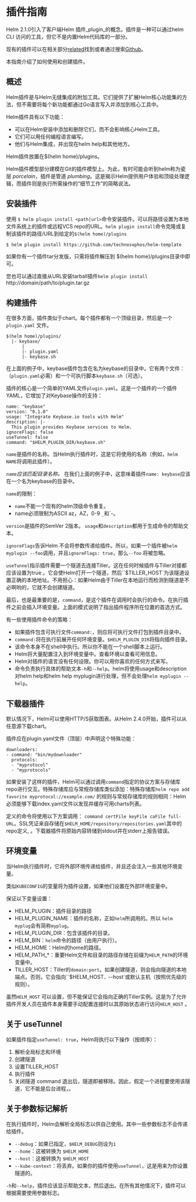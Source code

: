 # 插件指南

Helm 2.1.0引入了客户端Helm 插件_plugin_的概念。插件是一种可以通过helm CLI 访问的工具，但它不是内置Helm代码库的一部分。

现有的插件可以在相关部分[related](related.md#helm-plugins)找到或者通过搜索[Github](https://github.com/search?q=topic%3Ahelm-plugin&type=Repositories)。

本指南介绍了如何使用和创建插件。

## 概述

Helm插件是与Helm无缝集成的附加工具。它们提供了扩展Helm核心功能集的方法，但不需要将每个新功能都通过Go语言写入并添加到核心工具中。

Helm插件具有以下功能：

- 可以在Helm安装中添加和删除它们，而不会影响核心Helm工具。
- 它们可以用任何编程语言编写。
- 他们与Helm集成，并出现在helm help和其他地方。

Helm插件放置在$(helm home)/plugins。

Helm插件模型部分建模在​​Git的插件模型上。为此，有时可能会听到helm称为瓷层 _porcelain_，插件是管道 _plumbing_。这是揭示Helm提供用户体验和顶级处理逻辑，而插件则是执行所需操作的“细节工作”的简略说法。

## 安装插件

使用 `$ helm plugin install <path|url>`命令安装插件。可以将路径设置为本地文件系统上的插件或远程VCS repo的URL。`helm plugin install`命令克隆或复制该插件的路径/URL到给定的`$(helm home)/plugins`

```bash
$ helm plugin install https://github.com/technosophos/helm-template
```

如果你有一个插件tar分发版，只需将插件解压到 $(helm home)/plugins目录中即可。

您也可以通过直接从URL安装tarball插件`helm plugin install` http://domain/path/to/plugin.tar.gz

## 构建插件

在很多方面，插件类似于chart。每个插件都有一个顶级目录，然后是一个`plugin.yaml` 文件。

```
$(helm home)/plugins/
  |- keybase/
      |
      |- plugin.yaml
      |- keybase.sh

```

在上面的例子中，keybase插件包含在名为keybase的目录中。它有两个文件：（`plugin.yaml`必需）和一个可执行脚本`keybase.sh`（可选）。

插件的核心是一个简单的YAML文件`plugin.yaml`。这是一个插件的一个插件YAML，它增加了对Keybase操作的支持：

```
name: "keybase"
version: "0.1.0"
usage: "Integrate Keybase.io tools with Helm"
description: |-
  This plugin provides Keybase services to Helm.
ignoreFlags: false
useTunnel: false
command: "$HELM_PLUGIN_DIR/keybase.sh"
```

`name`是插件的名称。当Helm执行插件时，这是它将使用的名称（例如，`helm NAME`将调用此插件）。

_`name`应该匹配目录名称。_ 在我们上面的例子中，这意味着插件`name: keybase`应该在一个名为keybase的目录中。

`name`的限制：

- `name`不能一个现有的helm顶级命令重复。
- name必须限制为ASCII az，AZ，0-9 `_`和`-。

`version`是插件的SemVer 2版本。 `usage`和`description`都用于生成命令的帮助文本。

`ignoreFlags`告诉H​​elm 不会将参数传递给插件。所以，如果一个插件被`helm myplugin --foo`调用，并且`ignoreFlags: true`，那么`--foo` 将被忽略。

`useTunnel`指示插件需要一个隧道去连接Tiller。这在任何时候插件与Tiller对接都应该设置为true 。它会使Helm打开一个隧道，然后``$TILLER_HOST`为该隧道设置正确的本地地址。不用担心：如果Helm由于Tiller在本地运行而检测到隧道是不必啊哟的，它就不会创建隧道。

最后，也是最重要的是，`command`，是这个插件在调用时会执行的命令。在执行插件之前会插入环境变量。上面的模式说明了指出插件程序所在位置的首选方式。

有一些使用插件命令的策略：

- 如果插件包含可执行文件`command:`，则应将可执行文件打包到插件目录中。
- `command:`将在执行前展开任何环境变量。`$HELM_PLUGIN_DIR`将指向插件目录。
- 该命令本身不在shell中执行。所以你不能在一个shell脚本上运行。
- Helm将大量配置注入到环境变量中。查看环境以查看可用信息。
- Helm对插件的语言没有任何设限。你可以用你喜欢的任何方式来写。
- 命令负责执行具体的帮助文本`-h`和`--help`。helm将使用usage和description对helm help和helm help myplugin进行处理，但不会处理`helm myplugin --help`。

## 下载器插件

默认情况下，Helm可以使用HTTP/S获取图表。从Helm 2.4.0开始，插件可以从任意源下载chart。

插件应在plugin.yaml文件（顶层）中声明这个特殊功能：

```
downloaders:
- command: "bin/mydownloader"
  protocols:
  - "myprotocol"
  - "myprotocols"
```

如果安装了这样的插件，Helm可以通过调用`command`指定的协议方案与存储库repo进行交互。特殊存储库应与常规存储库类似添加：特殊存储库`helm repo add favorite myprotocol://example.com/` 的规则与常规存储库的规则相同：Helm必须能够下载index.yaml文件以发现并缓存可用charts列表。

定义的命令将使用以下方案调用： `command certFile keyFile caFile full-URL`。SSL凭证来自存储在`$HELM_HOME/repository/repositories.yaml`其中的repo定义, 。下载器插件将原始内容转储到stdout并在stderr上报告错误。

## 环境变量

当Helm执行插件时，它将外部环境传递给插件，并且还会注入一些其他环境变量。

类似`KUBECONFIG`的变量将为插件设置，如果他们设置在外部环境变量中。

保证以下变量设置：

- HELM_PLUGIN：插件目录的路径
- HELM_PLUGIN_NAME：插件的名称，正如`helm`所调用的。所以 `helm myplug`会有简称`myplug`。
- HELM_PLUGIN_DIR：包含该插件的目录。
- HELM_BIN：`helm`命令的路径（由用户执行）。
- HELM_HOME：Helm的home的路径。
- HELM_PATH_*：重要Helm文件和目录的路径存储在前缀为`HELM_PATH`的环境变量中。
- TILLER_HOST：Tiller的`domain:port`。如果创建隧道，则会指向隧道的本地端点。否则，它会指向``$HELM_HOST`，`--host`或默认主机（按照优先级的规则）。

虽然`HELM_HOST` 可以设置，但不能保证它会指向正确的Tiller实例。这是为了允许插件开发人员在插件本身需要手动配置连接时以其原始状态进行访问`HELM_HOST` 。

## 关于 useTunnel

如果插件指定`useTunnel: true`，Helm将执行以下操作（按顺序）：

1. 解析全局标志和环境
2. 创建隧道
3. 设置TILLER_HOST
4. 执行插件
5. 关闭隧道
command 退出后，隧道即被移除。因此，假定一个进程要使用该隧道，它不能是后台进程，。

## 关于参数标记解析

在执行插件时，Helm会解析全局标志以供自己使用。其中一些参数标志不会传递给插件。

- `--debug`：如果已指定，`$HELM_DEBUG`则设为`1`
- `--home`：这被转换为 `$HELM_HOME`
- `--host`：这被转换为 `$HELM_HOST`
- `--kube-context`：将丢弃。如果你的插件使用`useTunnel`，这是用来为你设置隧道的。

`-h`和`--help`，插件应该显示帮助文本，然后退出。在所有其他情况下，插件可以根据需要使用参数标志。
